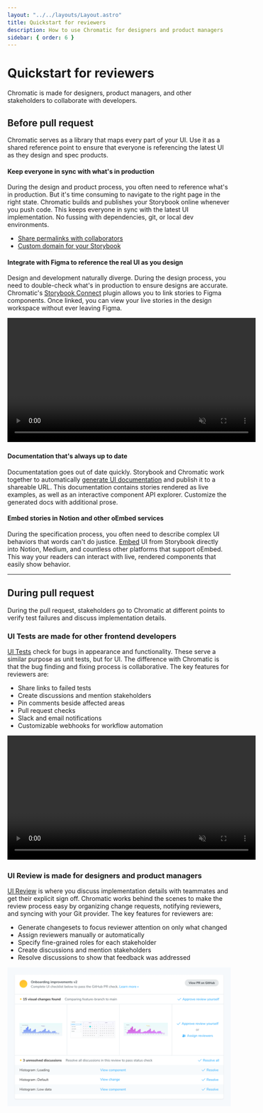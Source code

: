 ```yaml
---
layout: "../../layouts/Layout.astro"
title: Quickstart for reviewers
description: How to use Chromatic for designers and product managers
sidebar: { order: 6 }
---
```


# Quickstart for reviewers

Chromatic is made for designers, product managers, and other stakeholders to collaborate with developers.

## Before pull request

Chromatic serves as a library that maps every part of your UI. Use it as a shared reference point to ensure that everyone is referencing the latest UI as they design and spec products.

#### Keep everyone in sync with what's in production

During the design and product process, you often need to reference what's in production. But it's time consuming to navigate to the right page in the right state. Chromatic builds and publishes your Storybook online whenever you push code. This keeps everyone in sync with the latest UI implementation. No fussing with dependencies, git, or local dev environments.

- [Share permalinks with collaborators](/docs/permalinks#share-permalinks-with-collaborators)
- [Custom domain for your Storybook](/docs/permalinks#custom-domain-for-your-storybook)

#### Integrate with Figma to reference the real UI as you design

Design and development naturally diverge. During the design process, you need to double-check what's in production to ensure designs are accurate. Chromatic's [Storybook Connect](/docs/figma-plugin) plugin allows you to link stories to Figma components. Once linked, you can view your live stories in the design workspace without ever leaving Figma.

<video autoPlay muted playsInline loop width="560px" class="center" style="pointer-events: none;" title="Embedded story and design side-by-side">
  <source src="/docs/assets/figma-plugin-open-story.mp4" type="video/mp4" />
</video>

#### Documentation that's always up to date

Documentatation goes out of date quickly. Storybook and Chromatic work together to automatically [generate UI documentation](https://storybook.js.org/docs/writing-docs/introduction) and publish it to a shareable URL. This documentation contains stories rendered as live examples, as well as an interactive component API explorer. Customize the generated docs with additional prose.

#### Embed stories in Notion and other oEmbed services

During the specification process, you often need to describe complex UI behaviors that words can't do justice. [Embed](/docs/embed#embed-stories) UI from Storybook directly into Notion, Medium, and countless other platforms that support oEmbed. This way your readers can interact with live, rendered components that easily show behavior.

---

## During pull request

During the pull request, stakeholders go to Chromatic at different points to verify test failures and discuss implementation details.

### UI Tests are made for other frontend developers

[UI Tests](/docs/test) check for bugs in appearance and functionality. These serve a similar purpose as unit tests, but for UI. The difference with Chromatic is that the bug finding and fixing process is collaborative. The key features for reviewers are:

- Share links to failed tests
- Create discussions and mention stakeholders
- Pin comments beside affected areas
- Pull request checks
- Slack and email notifications
- Customizable webhooks for workflow automation

<video autoPlay muted playsInline loop width="560px" class="center" style="pointer-events: none;">
  <source src="/docs/assets/testscreen-comment-pinned-optimized.mp4" type="video/mp4" />
</video>

### UI Review is made for designers and product managers

[UI Review](/docs/review) is where you discuss implementation details with teammates and get their explicit sign off. Chromatic works behind the scenes to make the review process easy by organizing change requests, notifying reviewers, and syncing with your Git provider. The key features for reviewers are:

- Generate changesets to focus reviewer attention on only what changed
- Assign reviewers manually or automatically
- Specify fine-grained roles for each stakeholder
- Create discussions and mention stakeholders
- Resolve discussions to show that feedback was addressed

![UI Checklist](../../images/prscreen-ui-checklist.png)
